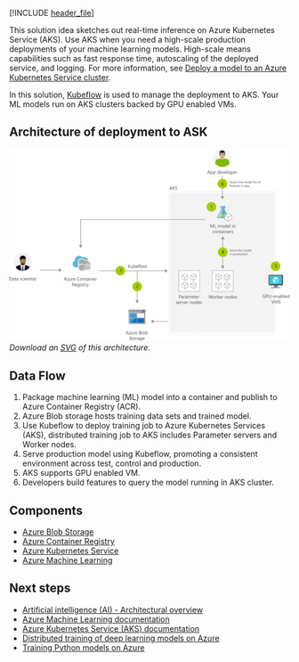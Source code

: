 [!INCLUDE [header_file](../../../includes/sol-idea-header.md)]

This solution idea sketches out real-time inference on Azure Kubernetes Service (AKS). Use AKS when you need a high-scale production deployments of your machine learning models. High-scale means capabilities such as fast response time, autoscaling of the deployed service, and logging. For more information, see [Deploy a model to an Azure Kubernetes Service cluster](/azure/machine-learning/how-to-deploy-azure-kubernetes-service).

In this solution, [Kubeflow](https://www.kubeflow.org/docs/about/kubeflow/) is used to manage the deployment to AKS. Your ML models run on AKS clusters backed by GPU enabled VMs.

## Architecture of deployment to ASK

![Architecture diagram: deploying machine learning models to AKS](../media/machine-learning-with-aks.png)
*Download an [SVG](../media/machine-learning-with-aks.svg) of this architecture.*

## Data Flow

1. Package machine learning (ML) model into a container and publish to Azure Container Registry (ACR).
1. Azure Blob storage hosts training data sets and trained model.
1. Use Kubeflow to deploy training job to Azure Kubernetes Services (AKS), distributed training job to AKS includes Parameter servers and Worker nodes.
1. Serve production model using Kubeflow, promoting a consistent environment across test, control and production.
1. AKS supports GPU enabled VM.
1. Developers build features to query the model running in AKS cluster.

## Components

* [Azure Blob Storage](/azure/storage/blobs/)
* [Azure Container Registry](/azure/container-registry/)
* [Azure Kubernetes Service](https://azure.microsoft.com/services/container-registry/)
* [Azure Machine Learning](https://azure.microsoft.com/services/machine-learning/)

## Next steps

* [Artificial intelligence (AI) - Architectural overview](../../data-guide/big-data/ai-overview.md)
* [Azure Machine Learning documentation](/azure/machine-learning/)
* [Azure Kubernetes Service (AKS) documentation](/azure/aks)
* [Distributed training of deep learning models on Azure](../../reference-architectures/ai/training-deep-learning.yml)
* [Training Python models on Azure](../../reference-architectures/ai/training-python-models.yml)